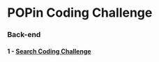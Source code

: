 # POPin Coding Challenge

### Back-end
#### 1 - [Search Coding Challenge](https://github.com/POPInNow/coding-challenge/tree/master/back-end/1-Search)
